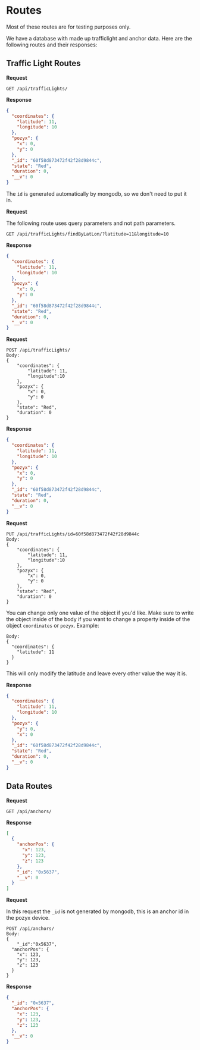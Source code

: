 # Routes
Most of these routes are for testing purposes only.

We have a database with made up trafficlight and anchor data. Here are the following routes and their responses:

## Traffic Light Routes

**Request**
````
GET /api/trafficLights/
````
**Response**
```json
{
  "coordinates": {
    "latitude": 11,
    "longitude": 10
  },
  "pozyx": {
    "x": 0,
    "y": 0
  },
  "_id": "60f58d873472f42f28d9844c",
  "state": "Red",
  "duration": 0,
  "__v": 0
}
```
The `id` is generated automatically by mongodb, so we don't need to put it in.

**Request**

The following route uses query parameters and not path parameters.
````
GET /api/trafficLights/findByLatLon/?latitude=11&longitude=10
````
**Response**
```json
{
  "coordinates": {
    "latitude": 11,
    "longitude": 10
  },
  "pozyx": {
    "x": 0,
    "y": 0
  },
  "_id": "60f58d873472f42f28d9844c",
  "state": "Red",
  "duration": 0,
  "__v": 0
}
```
**Request**
````
POST /api/trafficLights/
Body:
{
	"coordinates": {
		"latitude": 11,
		"longitude":10
	},
	"pozyx": {
		"x": 0,
		"y": 0
	},
	"state": "Red",
	"duration": 0
}
````
**Response**
```json
{
  "coordinates": {
    "latitude": 11,
    "longitude": 10
  },
  "pozyx": {
    "x": 0,
    "y": 0
  },
  "_id": "60f58d873472f42f28d9844c",
  "state": "Red",
  "duration": 0,
  "__v": 0
}
```
**Request**
````
PUT /api/trafficLights/id=60f58d873472f42f28d9844c
Body:
{
	"coordinates": {
		"latitude": 11,
		"longitude":10
	},
	"pozyx": {
		"x": 0,
		"y": 0
	},
	"state": "Red",
	"duration": 0
}
````
You can change only one value of the object if you'd like.
Make sure to write the object inside of the body if you want to change a property inside of the object `coordinates` or `pozyx`. Example:
````
Body:
{
  "coordinates": {
    "latitude": 11
  }
}
````
This will only modify the latitude and leave every other value the way it is.

**Response**
```json
{
  "coordinates": {
    "latitude": 11,
    "longitude": 10
  },
  "pozyx": {
    "y": 0,
    "x": 0
  },
  "_id": "60f58d873472f42f28d9844c",
  "state": "Red",
  "duration": 0,
  "__v": 0
}
```
## Data Routes

**Request**
````
GET /api/anchors/
````
**Response**
```json
[
  {
    "anchorPos": {
      "x": 123,
      "y": 123,
      "z": 123
    },
    "_id": "0x5637",
    "__v": 0
  }
]
```

**Request**

In this request the `_id` is not generated by mongodb, this is an anchor id in the pozyx device.
````
POST /api/anchors/
Body:
{
	"_id":"0x5637",
  "anchorPos": {
    "x": 123,
    "y": 123,
    "z": 123
  }
}
````
**Response**
```json
{
  "_id": "0x5637",
  "anchorPos": {
    "x": 123,
    "y": 123,
    "z": 123
  },
  "__v": 0
}
```
